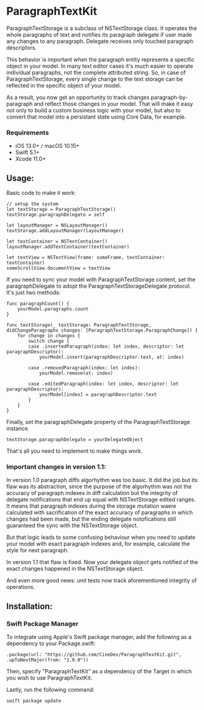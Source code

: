 # ParagraphTextKit

ParagraphTextStorage is a subclass of NSTextStorage class. It operates the whole paragraphs of text and notifies its paragraph delegate if user made any changes to any paragraph. Delegate receives only touched paragraph descriptors.

This behavior is important when the paragraph entity represents a specific object in your model. In many text editor cases it's much easier to operate individual paragraphs, not the complete attributed string. So, in case of ParagraphTextStorage, every single change to the text storage can be reflected in the specific object of your model.

As a result, you now get an opportunity to track changes paragraph-by-paragraph and reflect those changes in your model. That will make it easy not only to build a custom business logic with your model, but also to convert that model into a persistant state using Core Data, for example.

### Requirements

- iOS 13.0+ / macOS 10.15+
- Swift 5.1+
- Xcode 11.0+

## Usage:
Basic code to make it work:

	// setup the system
	let textStorage = ParagraphTextStorage()
	textStorage.paragraphDelegate = self
	
	let layoutManager = NSLayoutManager()
	textStorage.addLayoutManager(layoutManager)
	
	let textContainer = NSTextContainer()
	layoutManager.addTextContainer(textContainer)

	let textView = NSTextView(frame: someFrame, textContainer: textContainer)
	someScrollView.documentView = textView


If you need to sync your model with ParagraphTextStorage content, set the paragraphDelegate to adopt the ParagraphTextStorageDelegate protocol.
It's just two methods:
	
	func paragraphCount() {
		yourModel.paragraphs.count
	}
	
	func textStorage(_ textStorage: ParagraphTextStorage, didChangeParagraphs changes: [ParagraphTextStorage.ParagraphChange]) {
		for change in changes {
			switch change {
			case .insertedParagraph(index: let index, descriptor: let paragraphDescriptor):
				yourModel.insert(paragraphDescriptor.text, at: index)
				
			case .removedParagraph(index: let index):
				yourModel.remove(at: index)
		
			case .editedParagraph(index: let index, descriptor: let paragraphDescriptor):
				yourModel[index] = paragraphDescriptor.text
			}
		}
	}
	
Finally, set the paragraphDelegate property of the ParagraphTextStorage instance.

	textStorage.paragraphDelegate = yourDelegateObject

That's all you need to implement to make things work.

### Important changes in version 1.1:
In version 1.0 paragraph diffs algorhythm was too basic. It did the job but its flaw was its abstraction, since the purpose of the algorhythm was not the accuracy of paragraph indexes in diff calculation but the integrity of delegate notifications that end up equal with NSTextStorage edited ranges. It means that paragraph indexes during the storage mutation waere calculated with sacrification of the exact accuracy of paragraphs in which changes had been made, but the ending delegate notofications still guaranteed the sync with the NSTextStorage object.

But that logic leads to some confusing behaviour when you need to update your model with exact paragraph indexes and, for example, calculate the style for next paragraph.

In version 1.1 that flaw is fixed. Now your delegate object gets notified of the exact changes happened in the NSTextStorage object.

And even more good news: unit tests now track aforementioned integrity of operations.

## Installation:
### Swift Package Manager
To integrate using Apple's Swift package manager, add the following as a dependency to your Package.swift:

	.package(url: "https://github.com/CineDev/ParagraphTextKit.git", .upToNextMajor(from: "1.0.0"))
	
Then, specify "ParagraphTextKit" as a dependency of the Target in which you wish to use ParagraphTextKit.

Lastly, run the following command:

	swift package update
	
